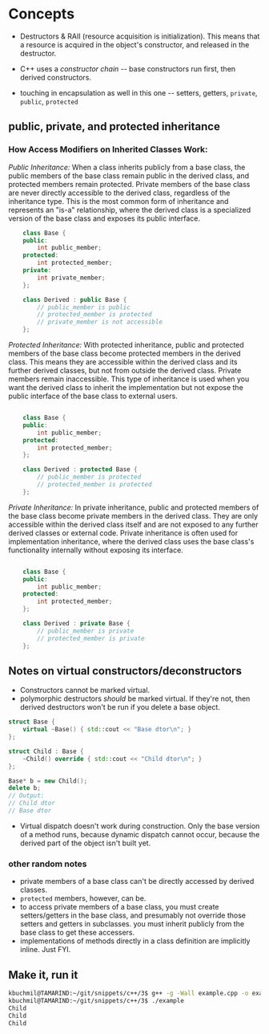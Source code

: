 # Concepts

* Destructors & RAII (resource acquisition is initialization). This means that a resource is acquired in the object's constructor, and released in the destructor. 

* C++ uses a _constructor chain_ -- base constructors run first, then derived constructors. 

* touching in encapsulation as well in this one -- setters, getters, `private`, `public`, `protected`

## public, private, and protected inheritance

### How Access Modifiers on Inherited Classes Work:

*Public Inheritance:* When a class inherits publicly from a base class, the public members of the base class remain public in the derived class, and protected members remain protected. Private members of the base class are never directly accessible to the derived class, regardless of the inheritance type. This is the most common form of inheritance and represents an "is-a" relationship, where the derived class is a specialized version of the base class and exposes its public interface. 
```C++
    class Base {
    public:
        int public_member;
    protected:
        int protected_member;
    private:
        int private_member;
    };

    class Derived : public Base {
        // public_member is public
        // protected_member is protected
        // private_member is not accessible
    };
```

*Protected Inheritance:* With protected inheritance, public and protected members of the base class become protected members in the derived class. This means they are accessible within the derived class and its further derived classes, but not from outside the derived class. Private members remain inaccessible. This type of inheritance is used when you want the derived class to inherit the implementation but not expose the public interface of the base class to external users. 
```C++

    class Base {
    public:
        int public_member;
    protected:
        int protected_member;
    };

    class Derived : protected Base {
        // public_member is protected
        // protected_member is protected
    };
```

*Private Inheritance:* In private inheritance, public and protected members of the base class become private members in the derived class. They are only accessible within the derived class itself and are not exposed to any further derived classes or external code. Private inheritance is often used for implementation inheritance, where the derived class uses the base class's functionality internally without exposing its interface. 
```C++

    class Base {
    public:
        int public_member;
    protected:
        int protected_member;
    };

    class Derived : private Base {
        // public_member is private
        // protected_member is private
    };
```
## Notes on virtual constructors/deconstructors

* Constructors cannot be marked virtual.
* polymorphic destructors *should* be marked virtual. If they're not, then derived destructors won't be run if you delete a base object. 

```cpp
struct Base {
    virtual ~Base() { std::cout << "Base dtor\n"; }
};

struct Child : Base {
    ~Child() override { std::cout << "Child dtor\n"; }
};

Base* b = new Child();
delete b;
// Output:
// Child dtor
// Base dtor
```

* Virtual dispatch doesn't work during construction. Only the base version of a method runs, because dynamic dispatch cannot occur, because the derived part of the object isn't built yet. 

### other random notes

* private members of a base class can't be directly accessed by derived classes. 
* `protected` members, however, can be. 
* to access private members of a base class, you must create setters/getters in the base class, and presumably not override those setters and getters in subclasses. you must inherit publicly from the base class to get these accessers.
* implementations of methods directly in a class definition are implicitly inline. Just FYI. 


## Make it, run it
```sh
kbuchmil@TAMARIND:~/git/snippets/c++/3$ g++ -g -Wall example.cpp -o example
kbuchmil@TAMARIND:~/git/snippets/c++/3$ ./example
Child
Child
Child
```